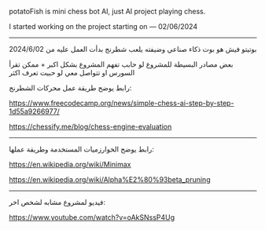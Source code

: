 potatoFish is mini chess bot AI, 
just AI project playing chess.

I started working on the project starting on — 02/06/2024
- - - -
بوتيتو فيش هو بوت ذكاء صناعي وضيفته يلعب شطرنج بدأت العمل عليه من 2024/6/02

بعض مصادر البسيطة للمشروع لو حابب تفهم المشروع بشكل اكبر + ممكن تقرأ السورس او تتواصل معي لو حبيت تعرف اكثر

رابط يوضح طريقة عمل محركات الشطرنج:

https://www.freecodecamp.org/news/simple-chess-ai-step-by-step-1d55a9266977/

https://chessify.me/blog/chess-engine-evaluation

- - - -
رابط يوضح الخوارزميات المستخدمة وطريقة عملها:

https://en.wikipedia.org/wiki/Minimax


https://en.wikipedia.org/wiki/Alpha%E2%80%93beta_pruning
- - - -
فيديو لمشروع مشابه لشخص اخر:

https://www.youtube.com/watch?v=oAkSNssP4Ug

